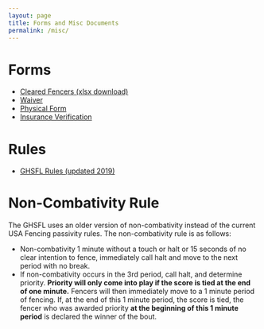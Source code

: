 ```yaml
---
layout: page
title: Forms and Misc Documents
permalink: /misc/
---
```

# Forms  
* [Cleared Fencers (xlsx download)](assets/cleared_fencers.xlsx)
* [Waiver](assets/ghsfl_waiver.pdf)
* [Physical Form](assets/ghsfl_physical_form.pdf)
* [Insurance Verification](assets/insurance_verification.pdf)  

# Rules
* [GHSFL Rules (updated 2019)](assets/ghsfl_rules.pdf)

# Non-Combativity Rule  
The GHSFL uses an older version of non-combativity instead of the current USA Fencing passivity rules. The non-combativity rule is as follows:
* Non-combativity 1 minute without a touch or halt or 15 seconds of no clear intention to fence, immediately call halt and move to the next period with no break.
* If non-combativity occurs in the 3rd period, call halt, and determine priority. **Priority will only come into play if the score is tied at the end of one minute.** Fencers will then immediately move to a 1 minute period of fencing. If, at the end of this 1 minute period, the score is tied, the fencer who was awarded priority **at the beginning of this 1 minute period** is declared the winner of the bout.
